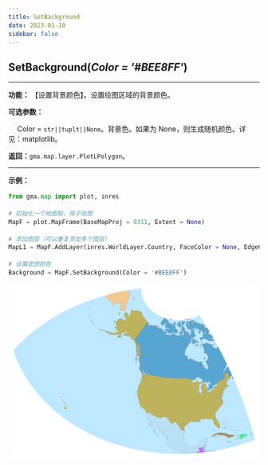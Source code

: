 ```yaml
---
title: SetBackground
date: 2023-01-10
sidebar: false
---
```


## **SetBackground**(*Color = '#BEE8FF'*)<Badge text="1.1.2 +"/> 

---

**功能：** 【设置背景颜色】。设置绘图区域的背景颜色。

**可选参数：**

&emsp; Color = `str||tuplt||None`。背景色。如果为 None，则生成随机颜色。详见：matplotlib。

**返回：**`gma.map.layer.PlotLPolygon`。

---

**示例：**
```python
from gma.map import plot, inres

# 初始化一个地图框，用于绘图
MapF = plot.MapFrame(BaseMapProj = 9311, Extent = None)

# 添加图层（可以重复添加多个图层）
MapL1 = MapF.AddLayer(inres.WorldLayer.Country, FaceColor = None, EdgeColor = 'gray', LineWidth = 0.1)

# 设置底图颜色
Background = MapF.SetBackground(Color = '#BEE8FF')
```
![](/map/SetBackground.png)

